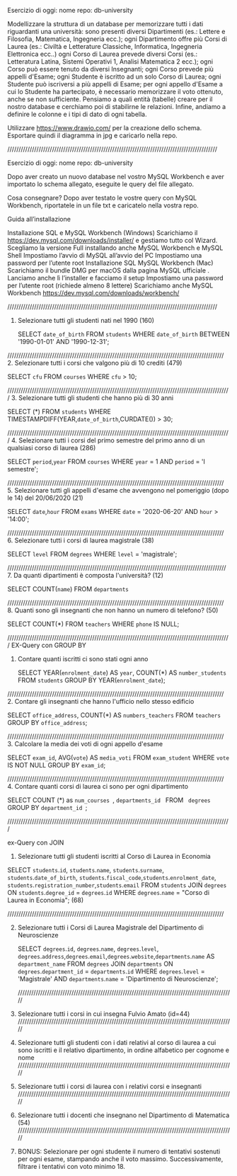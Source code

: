 Esercizio di oggi:
nome repo: db-university

Modellizzare la struttura di un database per memorizzare tutti i dati riguardanti una università:
sono presenti diversi Dipartimenti (es.: Lettere e Filosofia, Matematica, Ingegneria ecc.);
ogni Dipartimento offre più Corsi di Laurea (es.: Civiltà e Letterature Classiche, Informatica, Ingegneria Elettronica ecc..)
ogni Corso di Laurea prevede diversi Corsi (es.: Letteratura Latina, Sistemi Operativi 1, Analisi Matematica 2 ecc.);
ogni Corso può essere tenuto da diversi Insegnanti;
ogni Corso prevede più appelli d'Esame;
ogni Studente è iscritto ad un solo Corso di Laurea;
ogni Studente può iscriversi a più appelli di Esame;
per ogni appello d'Esame a cui lo Studente ha partecipato, è necessario memorizzare il voto ottenuto, anche se non sufficiente.
Pensiamo a quali entità (tabelle) creare per il nostro database e cerchiamo poi di stabilirne le relazioni. Infine, andiamo a definire le colonne e i tipi di dato di ogni tabella.

Utilizzare https://www.drawio.com/ per la creazione dello schema.
Esportare quindi il diagramma in jpg e caricarlo nella repo.

//////////////////////////////////////////////////////////////////////////////////////////////

Esercizio di oggi:
nome repo: db-university

Dopo aver creato un nuovo database nel vostro MySQL Workbench e aver importato lo schema allegato, eseguite le query del file allegato.

Cosa consegnare?
Dopo aver testato le vostre query con MySQL Workbench, riportatele in un file txt e caricatelo nella vostra repo.

Guida all’installazione

Installazione SQL e MySQL Workbench (Windows)
Scarichiamo il https://dev.mysql.com/downloads/installer/ e gestiamo tutto col Wizard.
Scegliamo la versione Full installando anche MySQL Workbench e MySQL Shell
Impostiamo l’avvio di MySQL all’avvio del PC
Impostiamo una password per l’utente root
Installazione SQL MySQL Workbench (Mac)
Scarichiamo il bundle DMG per macOS dalla pagina MySQL ufficiale .
Lanciamo anche lì l’installer e facciamo il setup
Impostiamo una password per l’utente root (richiede almeno 8 lettere)
Scarichiamo anche MySQL Workbench https://dev.mysql.com/downloads/workbench/

//////////////////////////////////////////////////////////////////////////////////////////////

1. Selezionare tutti gli studenti nati nel 1990 (160)

   SELECT `date_of_birth`
   FROM `students`
   WHERE `date_of_birth` BETWEEN '1990-01-01' AND '1990-12-31';

/////////////////////////////////////////////////////////////////////////////////////////////////  
2. Selezionare tutti i corsi che valgono più di 10 crediti (479)

SELECT `cfu`
FROM `courses`
WHERE `cfu` > 10;

//////////////////////////////////////////////////////////////////////////////////////////////////// 3. Selezionare tutti gli studenti che hanno più di 30 anni

SELECT (\*)
FROM `students`
WHERE TIMESTAMPDIFF(YEAR,`date_of_birth`,CURDATE()) > 30;

//////////////////////////////////////////////////////////////////////////////////////////////////// 4. Selezionare tutti i corsi del primo semestre del primo anno di un qualsiasi corso di
laurea (286)

SELECT `period`,`year`
FROM `courses`
WHERE `year` = 1 AND `period` = 'I semestre';

///////////////////////////////////////////////////////////////////////////////////////////////// 5. Selezionare tutti gli appelli d'esame che avvengono nel pomeriggio (dopo le 14) del
20/06/2020 (21)

SELECT `date`,`hour`
FROM `exams`
WHERE `date` = '2020-06-20' AND `hour` > '14:00';

///////////////////////////////////////////////////////////////////////////////////////////////// 6. Selezionare tutti i corsi di laurea magistrale (38)

SELECT `level`
FROM `degrees`
WHERE `level` = 'magistrale';

////////////////////////////////////////////////////////////////////////////////////////////////// 7. Da quanti dipartimenti è composta l'università? (12)

SELECT COUNT(`name`)
FROM `departments`

///////////////////////////////////////////////////////////////////////////////////////////////// 8. Quanti sono gli insegnanti che non hanno un numero di telefono? (50)

SELECT COUNT(\*)
FROM `teachers`
WHERE `phone` IS NULL;

////////////////////////////////////////////////////////////////////////////////////////////////////
EX-Query con GROUP BY

1. Contare quanti iscritti ci sono stati ogni anno

   SELECT YEAR(`enrolment_date`) AS `year`, COUNT(\*) AS `number_students`
   FROM `students`
   GROUP BY YEAR(`enrolment_date`);

///////////////////////////////////////////////////////////////////////////////////////////////// 2. Contare gli insegnanti che hanno l'ufficio nello stesso edificio

SELECT `office_address`, COUNT(\*) AS `numbers_teachers`
FROM `teachers`
GROUP BY `office_address`;

///////////////////////////////////////////////////////////////////////////////////////////////// 3. Calcolare la media dei voti di ogni appello d'esame

SELECT `exam_id`, AVG(`vote`) AS `media_voti`
FROM `exam_student`
WHERE `vote` IS NOT NULL
GROUP BY `exam_id`;

///////////////////////////////////////////////////////////////////////////////////////////////// 4. Contare quanti corsi di laurea ci sono per ogni dipartimento

SELECT COUNT (\*) as `num_courses `, `departments_id `
FROM ` degrees`
GROUP BY `department_id `;

////////////////////////////////////////////////////////////////////////////////////////////////////

ex-Query con JOIN

1. Selezionare tutti gli studenti iscritti al Corso di Laurea in Economia

SELECT `students`.`id`, `students`.`name`, `students`.`surname`, `students`.`date_of_birth`, `students`.`fiscal_code`,`students`.`enrolment_date`, `students`.`registration_number`,`students`.`email`
FROM `students`
JOIN `degrees` ON `students`.`degree_id` = `degrees`.`id`
WHERE `degrees`.`name` = "Corso di Laurea in Economia"; (68)

/////////////////////////////////////////////////////////////////////////////////////////////////

2. Selezionare tutti i Corsi di Laurea Magistrale del Dipartimento di
   Neuroscienze

   SELECT `degrees`.`id`, `degrees`.`name`, `degrees`.`level`, `degrees`.`address`,`degrees`.`email`,`degrees`.`website`,`departments`.`name` AS `department_name`
   FROM `degrees`
   JOIN `departments` ON `degrees`.`department_id` = `departments`.`id`
   WHERE `degrees`.`level` = 'Magistrale'
   AND `departments`.`name` = 'Dipartimento di Neuroscienze';

   /////////////////////////////////////////////////////////////////////////////////////////////////

3. Selezionare tutti i corsi in cui insegna Fulvio Amato (id=44)
   /////////////////////////////////////////////////////////////////////////////////////////////////
4. Selezionare tutti gli studenti con i dati relativi al corso di laurea a cui
   sono iscritti e il relativo dipartimento, in ordine alfabetico per cognome e
   nome
   /////////////////////////////////////////////////////////////////////////////////////////////////
5. Selezionare tutti i corsi di laurea con i relativi corsi e insegnanti
   /////////////////////////////////////////////////////////////////////////////////////////////////
6. Selezionare tutti i docenti che insegnano nel Dipartimento di
   Matematica (54)
   /////////////////////////////////////////////////////////////////////////////////////////////////
7. BONUS: Selezionare per ogni studente il numero di tentativi sostenuti
   per ogni esame, stampando anche il voto massimo. Successivamente,
   filtrare i tentativi con voto minimo 18.
